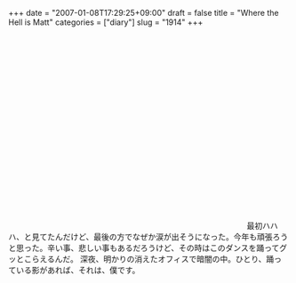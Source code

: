 +++
date = "2007-01-08T17:29:25+09:00"
draft = false
title = "Where the Hell is Matt"
categories = ["diary"]
slug = "1914"
+++

<object width="425" height="350"><param name="movie" value="http://www.youtube.com/v/Pkh5opBp6K4"></param><param name="wmode" value="transparent"></param><embed src="http://www.youtube.com/v/Pkh5opBp6K4" type="application/x-shockwave-flash" wmode="transparent" width="425" height="350"></embed></object>
最初ハハハ、と見てたんだけど、最後の方でなぜか涙が出そうになった。今年も頑張ろうと思った。辛い事、悲しい事もあるだろうけど、その時はこのダンスを踊ってグッとこらえるんだ。
深夜、明かりの消えたオフィスで暗闇の中。ひとり、踊っている影があれば、それは、僕です。
